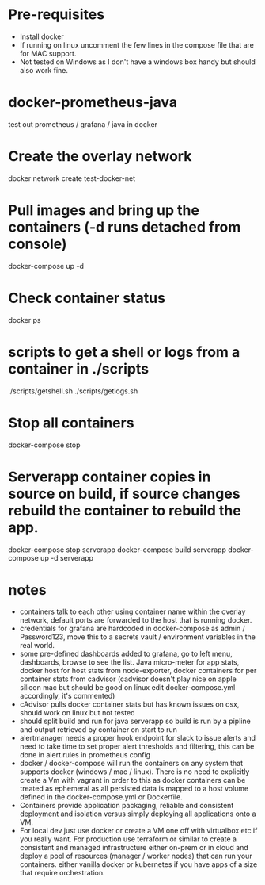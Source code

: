 # Pre-requisites
 * Install docker
 * If running on linux uncomment the few lines in the compose file that are for MAC support.
 * Not tested on Windows as I don't have a windows box handy but should also work fine.

# docker-prometheus-java
 test out prometheus / grafana / java in docker

# Create the overlay network
 docker network create test-docker-net

# Pull images and bring up the containers (-d runs detached from console)
 docker-compose up -d

# Check container status
 docker ps

# scripts to get a shell or logs from a container in ./scripts
 ./scripts/getshell.sh <containername>
 ./scripts/getlogs.sh <containername>

# Stop all containers
 docker-compose stop

# Serverapp container copies in source on build, if source changes rebuild the container to rebuild the app.
 docker-compose stop serverapp
 docker-compose build serverapp
 docker-compose up -d serverapp

 # notes
 * containers talk to each other using container name within the overlay network, default ports are forwarded to the host that is running docker.
 * credentials for grafana are hardcoded in docker-compose as admin / Password123, move this to a secrets vault / environment variables in the real world.
 * some pre-defined dashboards added to grafana, go to left menu, dashboards, browse to see the list.  Java micro-meter for app stats, docker host for host stats from node-exporter, docker containers for per container stats from cadvisor (cadvisor doesn't play nice on apple silicon mac but should be good on linux edit docker-compose.yml accordingly, it's commented)
 * cAdvisor pulls docker container stats but has known issues on osx, should work on linux but not tested
 * should split build and run for java serverapp so build is run by a pipline and output retrieved by container on start to run
 * alertmanager needs a proper hook endpoint for slack to issue alerts and need to take time to set proper alert thresholds and filtering, this can be done in alert.rules in prometheus config
 * docker / docker-compose will run the containers on any system that supports docker (windows / mac / linux). There is no need to explicitly create a Vm with vagrant in order to this as docker containers can be treated as ephemeral as all persisted data is mapped to a host volume defined in the docker-compose.yml or Dockerfile.
 * Containers provide application packaging, reliable and consistent deployment and isolation versus simply deploying all applications onto a VM.
 * For local dev just use docker or create a VM one off with virtualbox etc if you really want. For production use terraform or similar to create a consistent and managed infrastructure either on-prem or in cloud and deploy a pool of resources (manager / worker nodes) that can run your containers.  either vanilla docker or kubernetes if you have apps of a size that require orchestration.